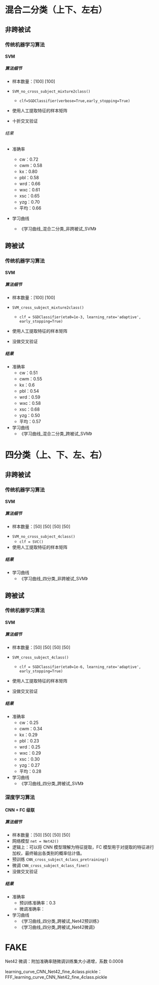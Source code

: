 # 混合二分类（上下、左右）

## 非跨被试

### 传统机器学习算法

#### SVM

##### 算法细节

* 样本数量：[100] [100]

* `SVM_no_cross_subject_mixture2class()`
  * `clf=SGDClassifier(verbose=True,early_stopping=True)`
* 使用人工提取特征的样本矩阵
* 十折交叉验证

###### 结果

* 准确率
  * cw：0.72
  * cwm：0.58
  * kx：0.80
  * pbl：0.58
  * wrd：0.66
  * wxc：0.61
  * xsc：0.65
  * yzg：0.70
  * 平均：0.66
  
* 学习曲线

  * 《学习曲线\_混合二分类\_非跨被试_SVM》

## 跨被试

### 传统机器学习算法

#### SVM

##### 算法细节

- 样本数量：[100] [100]

- `SVM_cross_subject_mixture2class()`
  - `clf = SGDClassifier(eta0=1e-3, learning_rate='adaptive', early_stopping=True)`
- 使用人工提取特征的样本矩阵
- 没做交叉验证

##### 结果

- 准确率
  - cw：0.51
  - cwm：0.55
  - kx：0.6
  - pbl：0.54
  - wrd：0.59
  - wxc：0.58
  - xsc：0.68
  - yzg：0.50
  - 平均：0.57
- 学习曲线
  - 《学习曲线\_混合二分类\_跨被试_SVM》

# 四分类（上、下、左、右）

## 非跨被试

### 传统机器学习算法

#### SVM

##### 算法细节

* 样本数量：[50] [50] [50] [50]

- `SVM_no_cross_subject_4class()`
  - `clf = SVC()`
- 使用人工提取特征的样本矩阵

##### 结果

* 学习曲线
  * 《学习曲线\_四分类\_非跨被试\_SVM》

## 跨被试

### 传统机器学习算法

#### SVM

##### 算法细节

- 样本数量：[50] [50] [50] [50]

- `SVM_cross_subject_4class()`
  - `clf = SGDClassifier(eta0=1e-6, learning_rate='adaptive', early_stopping=True)`
- 使用人工提取特征的样本矩阵
- 没做交叉验证

##### 结果

- 准确率
  - cw：0.25
  - cwm：0.34
  - kx：0.29
  - pbl：0.23
  - wrd：0.25
  - wxc：0.29
  - xsc：0.30
  - yzg：0.27
  - 平均：0.28
- 学习曲线
  - 《学习曲线\_四分类\_跨被试_SVM》

### 深度学习算法

#### CNN + FC 级联

##### 算法细节

- 样本数量：[50] [50] [50] [50]
- 网络模型 `net = Net42()`
- 逻辑上：可以将 CNN 模型理解为特征提取，FC 模型用于对提取的特征进行加权，最终输出各类别的概率估计值。
- 预训练 `CNN_cross_subject_4class_pretraining()`
- 微调 `CNN_cross_subject_4class_fine()`
- 没做交叉验证

##### 结果

- 准确率
  - 预训练准确率：0.3
  - 微调准确率：
- 学习曲线
  - 《学习曲线\_四分类\_跨被试\_Net42预训练》
  - 《学习曲线\_四分类\_跨被试\_Net42微调》

# FAKE

Net42 微调：附加准确率随微调训练集大小递增，系数 0.0008

learning_curve_CNN_Net42_fine_4class.pickle：FFF_learning_curve_CNN_Net42_fine_4class.pickle
